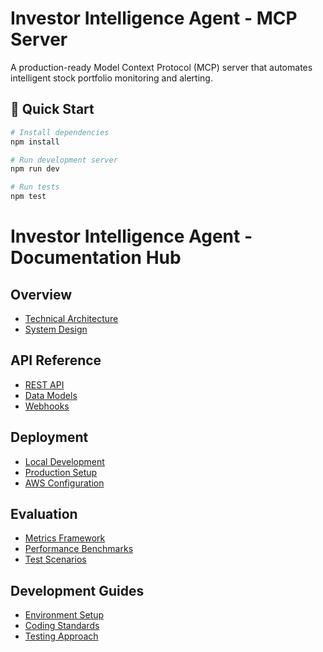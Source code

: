 # Investor Intelligence Agent - MCP Server

A production-ready Model Context Protocol (MCP) server that automates intelligent stock portfolio monitoring and alerting.

## 🚀 Quick Start

```bash
# Install dependencies
npm install

# Run development server
npm run dev

# Run tests
npm test
```

# Investor Intelligence Agent - Documentation Hub

## Overview
- [Technical Architecture](architecture/overview.md)
- [System Design](architecture/data-flow.md)

## API Reference
- [REST API](api/rest-api.md)
- [Data Models](api/data-models.md)
- [Webhooks](api/webhooks.md)

## Deployment
- [Local Development](deployment/local-dev.md)
- [Production Setup](deployment/production.md)
- [AWS Configuration](deployment/aws-setup.md)

## Evaluation
- [Metrics Framework](evaluation/metrics.md)
- [Performance Benchmarks](evaluation/benchmarks.md)
- [Test Scenarios](evaluation/test-cases.md)

## Development Guides
- [Environment Setup](development/setup.md)
- [Coding Standards](development/coding-standards.md)
- [Testing Approach](development/testing.md)